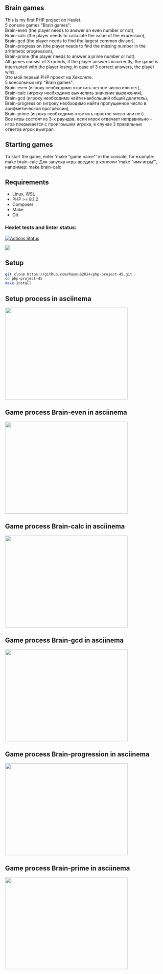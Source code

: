## Brain games
This is my first PHP project on Hexlet.<br>
5 console games "Brain games":<br>
Brain-even (the player needs to answer an even number or not),<br>
Brain-calc (the player needs to calculate the value of the expression),<br>
Brain-gcd (the player needs to find the largest common divisor),<br>
Brain-progression (the player needs to find the missing number in the arithmetic progression),<br>
Brain-prime (the player needs to answer a prime number or not).<br>
All games consist of 3 rounds, if the player answers incorrectly, the game is interrupted with the player losing, in case of 3 correct answers, the player wins.
<br>
Это мой первый PHP проект на Хекслете.<br>
5 консольных игр "Brain games":<br>
Brain-even (игроку необходимо ответить четное число или нет),<br> 
Brain-calc (игроку необходимо вычислить значение выражения),<br>
Brain-gcd (игроку необходимо найти наибольший общий делитель),<br>
Brain-progression (игроку необходимо найти пропущенное число в арифметической прогрессии),<br>
Brain-prime (игроку необходимо ответить простое число или нет).<br>
Все игры состоят из 3-х раундов, если игрок отвечает неправильно - игра прерывается с проигрышем игрока, в случае 3 правильных ответов игрок выиграл.

## Starting games
To start the game, enter 'make "game name"' in the console, for example: make brain-calc
Для запуска игры введите в консоли 'make "имя игры"', например: make brain-calc

## Requirements
* Linux, WSL
* PHP >= 8.1.2
* Composer
* Make
* Git

### Hexlet tests and linter status:
[![Actions Status](https://github.com/RasmuS2024/php-project-45/actions/workflows/hexlet-check.yml/badge.svg)](https://github.com/RasmuS2024/php-project-45/actions)

<a href="https://codeclimate.com/github/RasmuS2024/php-project-45/maintainability"><img src="https://api.codeclimate.com/v1/badges/d99a0a6a3c9a58a6fb8c/maintainability" /></a>

## Setup
```bash
git clone https://github.com/RasmuS2024/php-project-45.git
cd php-project-45
make install
```
## Setup process in asciinema
<a href="https://asciinema.org/a/hL03vZrvLsrIKNsN7lSMa7I0M" target="_blank"><img src="https://asciinema.org/a/hL03vZrvLsrIKNsN7lSMa7I0M.svg" width="400" height="300" /></a>

## Game process Brain-even in asciinema
<a href="https://asciinema.org/a/ieUIrUBgJNwkFEap8tAAEvYFN" target="_blank"><img src="https://asciinema.org/a/ieUIrUBgJNwkFEap8tAAEvYFN.svg" width="400" height="300" /></a>

## Game process Brain-calc in asciinema
<a href="https://asciinema.org/a/zc5hN8afYBwYMJxq24m82LmDW" target="_blank"><img src="https://asciinema.org/a/zc5hN8afYBwYMJxq24m82LmDW.svg" width="400" height="300" /></a>

## Game process Brain-gcd in asciinema
<a href="https://asciinema.org/a/H1dId0ICg4xZNiw9sfACn2c9q" target="_blank"><img src="https://asciinema.org/a/H1dId0ICg4xZNiw9sfACn2c9q.svg" width="400" height="300" /></a>

## Game process Brain-progression in asciinema
<a href="https://asciinema.org/a/s9K7G7vvLNPsj3aAzz1EFHjVt" target="_blank"><img src="https://asciinema.org/a/s9K7G7vvLNPsj3aAzz1EFHjVt.svg" width="400" height="300" /></a>

## Game process Brain-prime in asciinema
<a href="https://asciinema.org/a/CcKCikwAXlWFoA6FyFlTKyd7X" target="_blank"><img src="https://asciinema.org/a/CcKCikwAXlWFoA6FyFlTKyd7X.svg" width="400" height="300" /></a>

